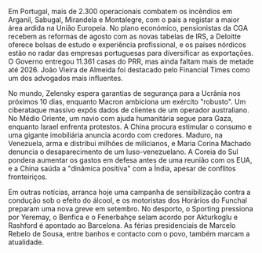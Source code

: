 Em Portugal, mais de 2.300 operacionais combatem os incêndios em Arganil, Sabugal, Mirandela e Montalegre, com o país a registar a maior área ardida na União Europeia. No plano económico, pensionistas da CGA recebem as reformas de agosto com as novas tabelas de IRS, a Deloitte oferece bolsas de estudo e experiência profissional, e os países nórdicos estão no radar das empresas portuguesas para diversificar as exportações. O Governo entregou 11.361 casas do PRR, mas ainda faltam mais de metade até 2026. João Vieira de Almeida foi destacado pelo Financial Times como um dos advogados mais influentes.

No mundo, Zelensky espera garantias de segurança para a Ucrânia nos próximos 10 dias, enquanto Macron ambiciona um exército "robusto". Um ciberataque massivo expôs dados de clientes de um operador australiano. No Médio Oriente, um navio com ajuda humanitária segue para Gaza, enquanto Israel enfrenta protestos. A China procura estimular o consumo e uma gigante imobiliária anuncia acordo com credores. Maduro, na Venezuela, arma e distribui milhões de milicianos, e Maria Corina Machado denuncia o desaparecimento de um luso-venezuelano. A Coreia do Sul pondera aumentar os gastos em defesa antes de uma reunião com os EUA, e a China saúda a "dinâmica positiva" com a Índia, apesar de conflitos fronteiriços.

Em outras notícias, arranca hoje uma campanha de sensibilização contra a condução sob o efeito do álcool, e os motoristas dos Horários do Funchal preparam uma nova greve em setembro. No desporto, o Sporting pressiona por Yeremay, o Benfica e o Fenerbahçe selam acordo por Akturkoglu e Rashford é apontado ao Barcelona. As férias presidenciais de Marcelo Rebelo de Sousa, entre banhos e contacto com o povo, também marcam a atualidade.